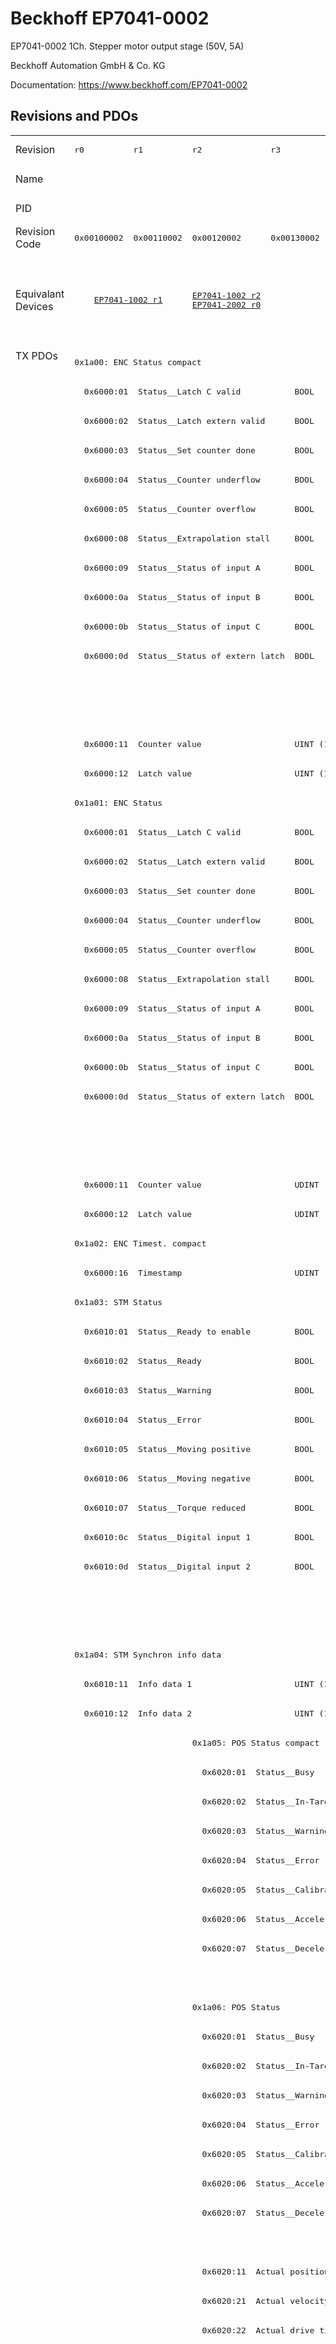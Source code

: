 # Beckhoff EP7041-0002

EP7041-0002 1Ch. Stepper motor output stage (50V, 5A)

Beckhoff Automation GmbH & Co. KG

Documentation: <a href="https://www.beckhoff.com/EP7041-0002">https://www.beckhoff.com/EP7041-0002</a>

## Revisions and PDOs
<table>
<tr >
<td class="first">Revision</td>
<td ><pre>r0</pre></td>
<td ><pre>r1</pre></td>
<td ><pre>r2</pre></td>
<td ><pre>r3</pre></td>
<td ><pre>r4</pre></td>
<td ><pre>r5</pre></td>
<td ><pre>r6</pre></td>
<td ><pre>r7</pre></td>
<td ><pre>r8</pre></td>
<td ><pre>r9</pre></td>
</tr>
<tr >
<td class="first">Name</td>
<td  colspan=10 align="center"><pre>EP7041-0002 1Ch. Stepper motor output stage (50V, 5A)</pre></td>
</tr>
<tr >
<td class="first">PID</td>
<td  colspan=10 align="center"><pre>0x1b814052</pre></td>
</tr>
<tr >
<td class="first">Revision Code</td>
<td ><pre>0x00100002</pre></td>
<td ><pre>0x00110002</pre></td>
<td ><pre>0x00120002</pre></td>
<td ><pre>0x00130002</pre></td>
<td ><pre>0x00140002</pre></td>
<td ><pre>0x00150002</pre></td>
<td ><pre>0x00160002</pre></td>
<td ><pre>0x00170002</pre></td>
<td ><pre>0x00180002</pre></td>
<td ><pre>0x00190002</pre></td>
</tr>
<tr >
<td class="first">Equivalant Devices</td>
<td  colspan=2 align="center"><pre><a href="EP7041-1002">EP7041-1002 r1</a></pre></td>
<td ><pre><a href="EP7041-1002">EP7041-1002 r2</a><br/><a href="EP7041-2002">EP7041-2002 r0</a></pre></td>
<td  colspan=4 align="center"><pre><a href="EP7041-1002">EP7041-1002 r3</a><br/><a href="EP7041-1002">EP7041-1002 r4</a><br/><a href="EP7041-1002">EP7041-1002 r5</a><br/><a href="EP7041-1002">EP7041-1002 r6</a><br/><a href="EP7041-2002">EP7041-2002 r3</a><br/><a href="EP7041-2002">EP7041-2002 r4</a><br/><a href="EP7041-2002">EP7041-2002 r5</a><br/><a href="EP7041-2002">EP7041-2002 r6</a></pre></td>
<td ><pre><a href="EP7041-1002">EP7041-1002 r7</a><br/><a href="EP7041-2002">EP7041-2002 r7</a></pre></td>
<td ><pre><a href="EP7041-1002">EP7041-1002 r8</a><br/><a href="EP7041-2002">EP7041-2002 r8</a><br/><a href="EPP7041-1002">EPP7041-1002 r0</a><br/><a href="EPP7041-1002">EPP7041-1002 r1</a><br/><a href="ER7041-0002">ER7041-0002 r8</a><br/><a href="ER7041-1002">ER7041-1002 r8</a><br/><a href="ER7041-2002">ER7041-2002 r8</a></pre></td>
<td ><pre><a href="EP7041-1002">EP7041-1002 r9</a><br/><a href="EP7041-2002">EP7041-2002 r9</a><br/><a href="ER7041-0002">ER7041-0002 r9</a><br/><a href="ER7041-1002">ER7041-1002 r9</a><br/><a href="ER7041-2002">ER7041-2002 r9</a></pre></td>
</tr>
<tr class="txpdo pdosection">
<td class="first" rowspan=74 valign=top>TX PDOs</td>
<td colspan=10 align="left"><pre>0x1a00: ENC Status compact</pre></td>
<td></td>
</tr>
<tr class="txpdo">
<td  colspan=10 align="left"><pre>  0x6000:01  Status__Latch C valid           BOOL</pre></td>
</tr>
<tr class="txpdo">
<td  colspan=10 align="left"><pre>  0x6000:02  Status__Latch extern valid      BOOL</pre></td>
</tr>
<tr class="txpdo">
<td  colspan=10 align="left"><pre>  0x6000:03  Status__Set counter done        BOOL</pre></td>
</tr>
<tr class="txpdo">
<td  colspan=10 align="left"><pre>  0x6000:04  Status__Counter underflow       BOOL</pre></td>
</tr>
<tr class="txpdo">
<td  colspan=10 align="left"><pre>  0x6000:05  Status__Counter overflow        BOOL</pre></td>
</tr>
<tr class="txpdo">
<td  colspan=10 align="left"><pre>  0x6000:08  Status__Extrapolation stall     BOOL</pre></td>
</tr>
<tr class="txpdo">
<td  colspan=10 align="left"><pre>  0x6000:09  Status__Status of input A       BOOL</pre></td>
</tr>
<tr class="txpdo">
<td  colspan=10 align="left"><pre>  0x6000:0a  Status__Status of input B       BOOL</pre></td>
</tr>
<tr class="txpdo">
<td  colspan=10 align="left"><pre>  0x6000:0b  Status__Status of input C       BOOL</pre></td>
</tr>
<tr class="txpdo">
<td  colspan=10 align="left"><pre>  0x6000:0d  Status__Status of extern latch  BOOL</pre></td>
</tr>
<tr class="txpdo">
<td  colspan=7 align="left"></td>
<td  colspan=3 align="left"><pre>  0x6000:0e  Status__Sync error              BOOL</pre></td>
</tr>
<tr class="txpdo">
<td  colspan=7 align="left"></td>
<td  colspan=3 align="left"><pre>  0x6000:10  Status__TxPDO Toggle            BOOL</pre></td>
</tr>
<tr class="txpdo">
<td  colspan=10 align="left"><pre>  0x6000:11  Counter value                   UINT (16 bits)</pre></td>
</tr>
<tr class="txpdo">
<td  colspan=10 align="left"><pre>  0x6000:12  Latch value                     UINT (16 bits)</pre></td>
</tr>
<tr class="txpdo pdosection">
<td  colspan=10 align="left"><pre>0x1a01: ENC Status</pre></td>
</tr>
<tr class="txpdo">
<td  colspan=10 align="left"><pre>  0x6000:01  Status__Latch C valid           BOOL</pre></td>
</tr>
<tr class="txpdo">
<td  colspan=10 align="left"><pre>  0x6000:02  Status__Latch extern valid      BOOL</pre></td>
</tr>
<tr class="txpdo">
<td  colspan=10 align="left"><pre>  0x6000:03  Status__Set counter done        BOOL</pre></td>
</tr>
<tr class="txpdo">
<td  colspan=10 align="left"><pre>  0x6000:04  Status__Counter underflow       BOOL</pre></td>
</tr>
<tr class="txpdo">
<td  colspan=10 align="left"><pre>  0x6000:05  Status__Counter overflow        BOOL</pre></td>
</tr>
<tr class="txpdo">
<td  colspan=10 align="left"><pre>  0x6000:08  Status__Extrapolation stall     BOOL</pre></td>
</tr>
<tr class="txpdo">
<td  colspan=10 align="left"><pre>  0x6000:09  Status__Status of input A       BOOL</pre></td>
</tr>
<tr class="txpdo">
<td  colspan=10 align="left"><pre>  0x6000:0a  Status__Status of input B       BOOL</pre></td>
</tr>
<tr class="txpdo">
<td  colspan=10 align="left"><pre>  0x6000:0b  Status__Status of input C       BOOL</pre></td>
</tr>
<tr class="txpdo">
<td  colspan=10 align="left"><pre>  0x6000:0d  Status__Status of extern latch  BOOL</pre></td>
</tr>
<tr class="txpdo">
<td  colspan=7 align="left"></td>
<td  colspan=3 align="left"><pre>  0x6000:0e  Status__Sync error              BOOL</pre></td>
</tr>
<tr class="txpdo">
<td  colspan=7 align="left"></td>
<td  colspan=3 align="left"><pre>  0x6000:10  Status__TxPDO Toggle            BOOL</pre></td>
</tr>
<tr class="txpdo">
<td  colspan=10 align="left"><pre>  0x6000:11  Counter value                   UDINT (32 bits)</pre></td>
</tr>
<tr class="txpdo">
<td  colspan=10 align="left"><pre>  0x6000:12  Latch value                     UDINT (32 bits)</pre></td>
</tr>
<tr class="txpdo pdosection">
<td  colspan=10 align="left"><pre>0x1a02: ENC Timest. compact</pre></td>
</tr>
<tr class="txpdo">
<td  colspan=10 align="left"><pre>  0x6000:16  Timestamp                       UDINT (32 bits)</pre></td>
</tr>
<tr class="txpdo pdosection">
<td  colspan=10 align="left"><pre>0x1a03: STM Status</pre></td>
</tr>
<tr class="txpdo">
<td  colspan=10 align="left"><pre>  0x6010:01  Status__Ready to enable         BOOL</pre></td>
</tr>
<tr class="txpdo">
<td  colspan=10 align="left"><pre>  0x6010:02  Status__Ready                   BOOL</pre></td>
</tr>
<tr class="txpdo">
<td  colspan=10 align="left"><pre>  0x6010:03  Status__Warning                 BOOL</pre></td>
</tr>
<tr class="txpdo">
<td  colspan=10 align="left"><pre>  0x6010:04  Status__Error                   BOOL</pre></td>
</tr>
<tr class="txpdo">
<td  colspan=10 align="left"><pre>  0x6010:05  Status__Moving positive         BOOL</pre></td>
</tr>
<tr class="txpdo">
<td  colspan=10 align="left"><pre>  0x6010:06  Status__Moving negative         BOOL</pre></td>
</tr>
<tr class="txpdo">
<td  colspan=10 align="left"><pre>  0x6010:07  Status__Torque reduced          BOOL</pre></td>
</tr>
<tr class="txpdo">
<td  colspan=10 align="left"><pre>  0x6010:0c  Status__Digital input 1         BOOL</pre></td>
</tr>
<tr class="txpdo">
<td  colspan=10 align="left"><pre>  0x6010:0d  Status__Digital input 2         BOOL</pre></td>
</tr>
<tr class="txpdo">
<td  colspan=7 align="left"></td>
<td  colspan=3 align="left"><pre>  0x6010:0e  Status__Sync error              BOOL</pre></td>
</tr>
<tr class="txpdo">
<td  colspan=7 align="left"></td>
<td  colspan=3 align="left"><pre>  0x6010:10  Status__TxPDO Toggle            BOOL</pre></td>
</tr>
<tr class="txpdo pdosection">
<td  colspan=10 align="left"><pre>0x1a04: STM Synchron info data</pre></td>
</tr>
<tr class="txpdo">
<td  colspan=10 align="left"><pre>  0x6010:11  Info data 1                     UINT (16 bits)</pre></td>
</tr>
<tr class="txpdo">
<td  colspan=10 align="left"><pre>  0x6010:12  Info data 2                     UINT (16 bits)</pre></td>
</tr>
<tr class="txpdo pdosection">
<td  colspan=2 align="left"></td>
<td  colspan=8 align="left"><pre>0x1a05: POS Status compact</pre></td>
</tr>
<tr class="txpdo">
<td  colspan=2 align="left"></td>
<td  colspan=8 align="left"><pre>  0x6020:01  Status__Busy                    BOOL</pre></td>
</tr>
<tr class="txpdo">
<td  colspan=2 align="left"></td>
<td  colspan=8 align="left"><pre>  0x6020:02  Status__In-Target               BOOL</pre></td>
</tr>
<tr class="txpdo">
<td  colspan=2 align="left"></td>
<td  colspan=8 align="left"><pre>  0x6020:03  Status__Warning                 BOOL</pre></td>
</tr>
<tr class="txpdo">
<td  colspan=2 align="left"></td>
<td  colspan=8 align="left"><pre>  0x6020:04  Status__Error                   BOOL</pre></td>
</tr>
<tr class="txpdo">
<td  colspan=2 align="left"></td>
<td  colspan=8 align="left"><pre>  0x6020:05  Status__Calibrated              BOOL</pre></td>
</tr>
<tr class="txpdo">
<td  colspan=2 align="left"></td>
<td  colspan=8 align="left"><pre>  0x6020:06  Status__Accelerate              BOOL</pre></td>
</tr>
<tr class="txpdo">
<td  colspan=2 align="left"></td>
<td  colspan=8 align="left"><pre>  0x6020:07  Status__Decelerate              BOOL</pre></td>
</tr>
<tr class="txpdo">
<td  colspan=9 align="left"></td>
<td ><pre>  0x6020:08  Status__Ready to execute        BOOL</pre></td>
</tr>
<tr class="txpdo pdosection">
<td  colspan=2 align="left"></td>
<td  colspan=8 align="left"><pre>0x1a06: POS Status</pre></td>
</tr>
<tr class="txpdo">
<td  colspan=2 align="left"></td>
<td  colspan=8 align="left"><pre>  0x6020:01  Status__Busy                    BOOL</pre></td>
</tr>
<tr class="txpdo">
<td  colspan=2 align="left"></td>
<td  colspan=8 align="left"><pre>  0x6020:02  Status__In-Target               BOOL</pre></td>
</tr>
<tr class="txpdo">
<td  colspan=2 align="left"></td>
<td  colspan=8 align="left"><pre>  0x6020:03  Status__Warning                 BOOL</pre></td>
</tr>
<tr class="txpdo">
<td  colspan=2 align="left"></td>
<td  colspan=8 align="left"><pre>  0x6020:04  Status__Error                   BOOL</pre></td>
</tr>
<tr class="txpdo">
<td  colspan=2 align="left"></td>
<td  colspan=8 align="left"><pre>  0x6020:05  Status__Calibrated              BOOL</pre></td>
</tr>
<tr class="txpdo">
<td  colspan=2 align="left"></td>
<td  colspan=8 align="left"><pre>  0x6020:06  Status__Accelerate              BOOL</pre></td>
</tr>
<tr class="txpdo">
<td  colspan=2 align="left"></td>
<td  colspan=8 align="left"><pre>  0x6020:07  Status__Decelerate              BOOL</pre></td>
</tr>
<tr class="txpdo">
<td  colspan=9 align="left"></td>
<td ><pre>  0x6020:08  Status__Ready to execute        BOOL</pre></td>
</tr>
<tr class="txpdo">
<td  colspan=2 align="left"></td>
<td  colspan=8 align="left"><pre>  0x6020:11  Actual position                 UDINT (32 bits)</pre></td>
</tr>
<tr class="txpdo">
<td  colspan=2 align="left"></td>
<td  colspan=8 align="left"><pre>  0x6020:21  Actual velocity                 INT (16 bits)</pre></td>
</tr>
<tr class="txpdo">
<td  colspan=2 align="left"></td>
<td  colspan=8 align="left"><pre>  0x6020:22  Actual drive time               UDINT (32 bits)</pre></td>
</tr>
<tr class="txpdo pdosection">
<td  colspan=8 align="left"></td>
<td  colspan=2 align="left"><pre>0x1a07: STM Internal position</pre></td>
</tr>
<tr class="txpdo">
<td  colspan=8 align="left"></td>
<td  colspan=2 align="left"><pre>  0x6010:14  Internal position               UDINT (32 bits)</pre></td>
</tr>
<tr class="txpdo pdosection">
<td  colspan=8 align="left"></td>
<td  colspan=2 align="left"><pre>0x1a08: STM External position</pre></td>
</tr>
<tr class="txpdo">
<td  colspan=8 align="left"></td>
<td  colspan=2 align="left"><pre>  0x6010:15  External position               UDINT (32 bits)</pre></td>
</tr>
<tr class="txpdo pdosection">
<td  colspan=9 align="left"></td>
<td ><pre>0x1a09: POS Actual position lag</pre></td>
</tr>
<tr class="txpdo">
<td  colspan=9 align="left"></td>
<td ><pre>  0x6020:23  Actual position lag             DINT (32 bits)</pre></td>
</tr>
<tr class="rxpdo pdosection">
<td class="first" rowspan=40 valign=top>RX PDOs</td>
<td colspan=10 align="left"><pre>0x1600: ENC Control compact</pre></td>
<td></td>
</tr>
<tr class="rxpdo">
<td  colspan=10 align="left"><pre>  0x7000:01  Control__Enable latch C         BOOL</pre></td>
</tr>
<tr class="rxpdo">
<td  colspan=10 align="left"><pre>  0x7000:02  Control__Enable latch extern on positive edge  BOOL</pre></td>
</tr>
<tr class="rxpdo">
<td  colspan=10 align="left"><pre>  0x7000:03  Control__Set counter            BOOL</pre></td>
</tr>
<tr class="rxpdo">
<td  colspan=10 align="left"><pre>  0x7000:04  Control__Enable latch extern on negative edge  BOOL</pre></td>
</tr>
<tr class="rxpdo">
<td  colspan=10 align="left"><pre>  0x7000:11  Set counter value               UINT (16 bits)</pre></td>
</tr>
<tr class="rxpdo pdosection">
<td  colspan=10 align="left"><pre>0x1601: ENC Control</pre></td>
</tr>
<tr class="rxpdo">
<td  colspan=10 align="left"><pre>  0x7000:01  Control__Enable latch C         BOOL</pre></td>
</tr>
<tr class="rxpdo">
<td  colspan=10 align="left"><pre>  0x7000:02  Control__Enable latch extern on positive edge  BOOL</pre></td>
</tr>
<tr class="rxpdo">
<td  colspan=10 align="left"><pre>  0x7000:03  Control__Set counter            BOOL</pre></td>
</tr>
<tr class="rxpdo">
<td  colspan=10 align="left"><pre>  0x7000:04  Control__Enable latch extern on negative edge  BOOL</pre></td>
</tr>
<tr class="rxpdo">
<td  colspan=10 align="left"><pre>  0x7000:11  Set counter value               UDINT (32 bits)</pre></td>
</tr>
<tr class="rxpdo pdosection">
<td  colspan=10 align="left"><pre>0x1602: STM Control</pre></td>
</tr>
<tr class="rxpdo">
<td  colspan=10 align="left"><pre>  0x7010:01  Control__Enable                 BOOL</pre></td>
</tr>
<tr class="rxpdo">
<td  colspan=10 align="left"><pre>  0x7010:02  Control__Reset                  BOOL</pre></td>
</tr>
<tr class="rxpdo">
<td  colspan=10 align="left"><pre>  0x7010:03  Control__Reduce torque          BOOL</pre></td>
</tr>
<tr class="rxpdo">
<td  colspan=10 align="left"><pre>  0x7010:0c  Control__Digital output 1       BOOL</pre></td>
</tr>
<tr class="rxpdo pdosection">
<td  colspan=10 align="left"><pre>0x1603: STM Position</pre></td>
</tr>
<tr class="rxpdo">
<td  colspan=10 align="left"><pre>  0x7010:11  Position                        UDINT (32 bits)</pre></td>
</tr>
<tr class="rxpdo pdosection">
<td  colspan=10 align="left"><pre>0x1604: STM Velocity</pre></td>
</tr>
<tr class="rxpdo">
<td  colspan=10 align="left"><pre>  0x7010:21  Velocity                        INT (16 bits)</pre></td>
</tr>
<tr class="rxpdo pdosection">
<td  colspan=2 align="left"></td>
<td  colspan=8 align="left"><pre>0x1605: POS Control compact</pre></td>
</tr>
<tr class="rxpdo">
<td  colspan=2 align="left"></td>
<td  colspan=8 align="left"><pre>  0x7020:01  Control__Execute                BOOL</pre></td>
</tr>
<tr class="rxpdo">
<td  colspan=2 align="left"></td>
<td  colspan=8 align="left"><pre>  0x7020:02  Control__Emergency stop         BOOL</pre></td>
</tr>
<tr class="rxpdo">
<td  colspan=2 align="left"></td>
<td  colspan=8 align="left"><pre>  0x7020:11  Target position                 UDINT (32 bits)</pre></td>
</tr>
<tr class="rxpdo pdosection">
<td  colspan=2 align="left"></td>
<td  colspan=8 align="left"><pre>0x1606: POS Control</pre></td>
</tr>
<tr class="rxpdo">
<td  colspan=2 align="left"></td>
<td  colspan=8 align="left"><pre>  0x7020:01  Control__Execute                BOOL</pre></td>
</tr>
<tr class="rxpdo">
<td  colspan=2 align="left"></td>
<td  colspan=8 align="left"><pre>  0x7020:02  Control__Emergency stop         BOOL</pre></td>
</tr>
<tr class="rxpdo">
<td  colspan=2 align="left"></td>
<td  colspan=8 align="left"><pre>  0x7020:11  Target position                 UDINT (32 bits)</pre></td>
</tr>
<tr class="rxpdo">
<td  colspan=2 align="left"></td>
<td  colspan=8 align="left"><pre>  0x7020:21  Velocity                        INT (16 bits)</pre></td>
</tr>
<tr class="rxpdo">
<td  colspan=2 align="left"></td>
<td  colspan=8 align="left"><pre>  0x7020:22  Start type                      UINT (16 bits)</pre></td>
</tr>
<tr class="rxpdo">
<td  colspan=2 align="left"></td>
<td  colspan=8 align="left"><pre>  0x7020:23  Acceleration                    UINT (16 bits)</pre></td>
</tr>
<tr class="rxpdo">
<td  colspan=2 align="left"></td>
<td  colspan=8 align="left"><pre>  0x7020:24  Deceleration                    UINT (16 bits)</pre></td>
</tr>
<tr class="rxpdo pdosection">
<td  colspan=8 align="left"></td>
<td  colspan=2 align="left"><pre>0x1607: POS Control 2</pre></td>
</tr>
<tr class="rxpdo">
<td  colspan=8 align="left"></td>
<td  colspan=2 align="left"><pre>  0x7021:03  Control__Enable auto start      BOOL</pre></td>
</tr>
<tr class="rxpdo">
<td  colspan=8 align="left"></td>
<td  colspan=2 align="left"><pre>  0x7021:11  Target position                 UDINT (32 bits)</pre></td>
</tr>
<tr class="rxpdo">
<td  colspan=8 align="left"></td>
<td  colspan=2 align="left"><pre>  0x7021:21  Velocity                        INT (16 bits)</pre></td>
</tr>
<tr class="rxpdo">
<td  colspan=8 align="left"></td>
<td  colspan=2 align="left"><pre>  0x7021:22  Start type                      UINT (16 bits)</pre></td>
</tr>
<tr class="rxpdo">
<td  colspan=8 align="left"></td>
<td  colspan=2 align="left"><pre>  0x7021:23  Acceleration                    UINT (16 bits)</pre></td>
</tr>
<tr class="rxpdo">
<td  colspan=8 align="left"></td>
<td  colspan=2 align="left"><pre>  0x7021:24  Deceleration                    UINT (16 bits)</pre></td>
</tr>
</table>
